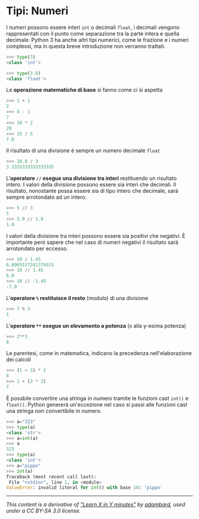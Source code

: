 # Tipi: Numeri

I numeri possono essere interi `int` o decimali `float`, i decimali vengono rappresentati con il punto come separazione tra la parte intera e quella decimale.
Python 3 ha anche altri tipi numerici, come le frazione e i numeri complessi, ma in questa breve introduzione non verranno trattati.


```python
>>> type(3)
<class 'int'>
```

```python
>>> type(3.0)
<class 'float'>
```

Le **operazione matematiche di base** si fanno come ci si aspetta

```python
>>> 1 + 1 
2
>>> 8 - 1
7
>>> 10 * 2
20
>>> 35 / 5
7.0
```

Il risultato di una divisione è sempre un numero decimale `float`

```python
>>> 10.0 / 3
3.3333333333333335
```

L'**operatore `//` esegue una divisione tra interi** restituendo un risultato intero. 
I valori della divisione possono essere sia interi che decimali. 
Il risultato, nonostante possa essere sia di tipo intero che decimale, sarà sempre arrotondato ad un intero.

```python
>>> 5 // 3 
1
>>> 5.0 // 3.0
1.0
```

I valori della divisione tra interi possono essere sia positivi che negativi. 
È importante però sapere che nel caso di numeri negativi il risultato sarà arrotondato per eccesso.

```python
>>> 10 / 1.45 
6.8965517241379315
>>> 10 // 1.45
6.0
>>> 10 // -1.45
-7.0
```


L'**operatore `%` restituisce il resto** (modulo) di una divisione

```python
>>> 7 % 3 
1
```

L'**operatore `**` esegue un elevamento a potenza** (x alla y-esima potenza)

```python
>>> 2**3 
8
```

Le parentesi, come in matematica, indicano la precedenza nell'elaborazione dei calcoli


```python
>>> (1 + 3) * 2
8
>>> 1 + (3 * 2)
7
```

È possbile convertire una stringa in numero tramite le funzioni cast `int()` e `float()`.
Python genererà un'eccezione nel caso si passi alle funzioni cast una stringa non convertibile in numero.

```python
>>> a="323"
>>> type(a)
<class 'str'>
>>> a=int(a)
>>> a
323
>>> type(a)
<class 'int'>
>>> a="pippo"
>>> int(a)
Traceback (most recent call last):
 File "<stdin>", line 1, in <module>
ValueError: invalid literal for int() with base 10: 'pippo'
```

---

_This content is a derivative of ["Learn X in Y minutes"](https://github.com/adambard/learnxinyminutes-docs) by [adambard](https://github.com/adambard), used under a CC BY-SA 3.0 license._
